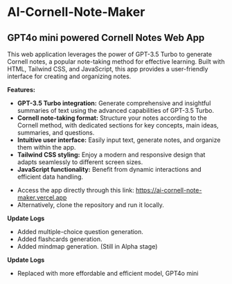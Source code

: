 # AI-Cornell-Note-Maker

## GPT4o mini powered Cornell Notes Web App

This web application leverages the power of GPT-3.5 Turbo to generate Cornell notes, a popular note-taking method for effective learning. Built with HTML, Tailwind CSS, and JavaScript, this app provides a user-friendly interface for creating and organizing notes.

**Features:**

* **GPT-3.5 Turbo integration:** Generate comprehensive and insightful summaries of text using the advanced capabilities of GPT-3.5 Turbo.
* **Cornell note-taking format:** Structure your notes according to the Cornell method, with dedicated sections for key concepts, main ideas, summaries, and questions.
* **Intuitive user interface:** Easily input text, generate notes, and organize them within the app.
* **Tailwind CSS styling:** Enjoy a modern and responsive design that adapts seamlessly to different screen sizes.
* **JavaScript functionality:** Benefit from dynamic interactions and efficient data handling.

- Access the app directly through this link: https://ai-cornell-note-maker.vercel.app
- Alternatively, clone the repository and run it locally.



**Update Logs**

* Added multiple-choice question generation.
* Added flashcards generation.
* Added mindmap generation. (Still in Alpha stage)

**Update Logs**
* Replaced with more effordable and efficient model, GPT4o mini
